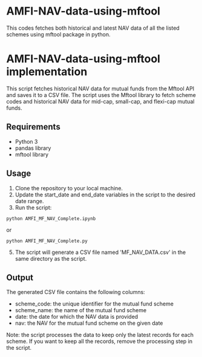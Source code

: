 # AMFI-NAV-data-using-mftool
This codes fetches both historical and latest NAV data of all the listed schemes using mftool package in python.

# AMFI-NAV-data-using-mftool implementation

This script fetches historical NAV data for mutual funds from the Mftool API and saves it to a CSV file. The script uses the Mftool library to fetch scheme codes and historical NAV data for mid-cap, small-cap, and flexi-cap mutual funds.

## Requirements

- Python 3
- pandas library
- mftool library

## Usage

1. Clone the repository to your local machine.
2. Update the start_date and end_date variables in the script to the desired date range.
3. Run the script:
```
python AMFI_MF_NAV_Complete.ipynb
```
or
```
python AMFI_MF_NAV_Complete.py
```
5. The script will generate a CSV file named 'MF_NAV_DATA.csv' in the same directory as the script.

## Output

The generated CSV file contains the following columns:
- scheme_code: the unique identifier for the mutual fund scheme
- scheme_name: the name of the mutual fund scheme
- date: the date for which the NAV data is provided
- nav: the NAV for the mutual fund scheme on the given date

Note: the script processes the data to keep only the latest records for each scheme. If you want to keep all the records, remove the processing step in the script.
